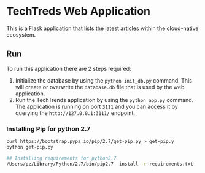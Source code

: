 # TechTreds Web Application

This is a Flask application that lists the latest articles within the cloud-native ecosystem.

## Run 

To run this application there are 2 steps required:

1. Initialize the database by using the `python init_db.py` command. This will create or overwrite the `database.db` file that is used by the web application.
2.  Run the TechTrends application by using the `python app.py` command. The application is running on port `3111` and you can access it by querying the `http://127.0.0.1:3111/` endpoint.


### Installing Pip for python 2.7

```sh
curl https://bootstrap.pypa.io/pip/2.7/get-pip.py > get-pip.y
python get-pip.py

## Installing requirements for python2.7
/Users/pz/Library/Python/2.7/bin/pip2.7  install -r requirements.txt
```
